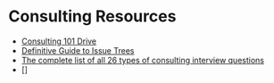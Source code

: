 # Consulting Resources

* [Consulting 101 Drive](https://drive.google.com/drive/folders/1F-KZRY0fccOJraEc9Y5LQlVlYr-uKpSR?fbclid=IwAR0GNFLc6EJyRZSqar6nlSZyBmHlM1zCWuvcOa6Q8KABnloj-UrJlA2C-WA)
* [Definitive Guide to Issue Trees](https://www.craftingcases.com/issue-tree-guide/)
* [The complete list of all 26 types of consulting interview questions](https://www.craftingcases.com/consulting-interview-questions/)
* []
